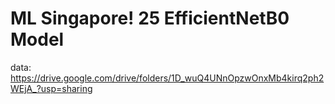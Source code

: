 # ML Singapore! 25 EfficientNetB0 Model

data:
https://drive.google.com/drive/folders/1D_wuQ4UNnOpzwOnxMb4kirq2ph2WEjA_?usp=sharing
